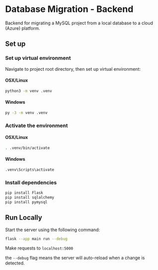 
# Database Migration - Backend

Backend for migrating a MySQL project from a local database to a cloud (Azure) platform.

## Set up

### Set up virtual environment
Navigate to project root directory, then set up virtual environment:
#### OSX/Linux
```bash
python3 -m venv .venv

```
#### Windows
```cmd
py -3 -m venv .venv
```

### Activate the environment

#### OSX/Linux
```bash
. .venv/bin/activate
```

#### Windows
```cmd
.venv\Scripts\activate
```
### Install dependencies

```bash
pip install Flask
pip install sqlalchemy
pip install pymysql
```
## Run Locally

Start the server using the following command:
```bash
flask --app main run --debug
```
Make requests to `localhost:5000`

the `--debug` flag means the server will auto-reload when a change is detected.